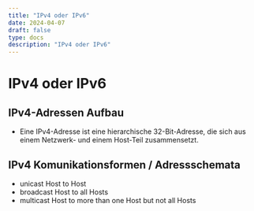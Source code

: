 ```yaml
---
title: "IPv4 oder IPv6"
date: 2024-04-07
draft: false
type: docs
description: "IPv4 oder IPv6"
---
```


# IPv4 oder IPv6

## IPv4-Adressen Aufbau

- Eine IPv4-Adresse ist eine hierarchische 32-Bit-Adresse, die sich aus einem Netzwerk- und einem Host-Teil zusammensetzt.

## IPv4 Komunikationsformen / Adressschemata

- unicast	Host to Host
- broadcast	Host to all Hosts
- multicast	Host to more than one Host but not all Hosts
